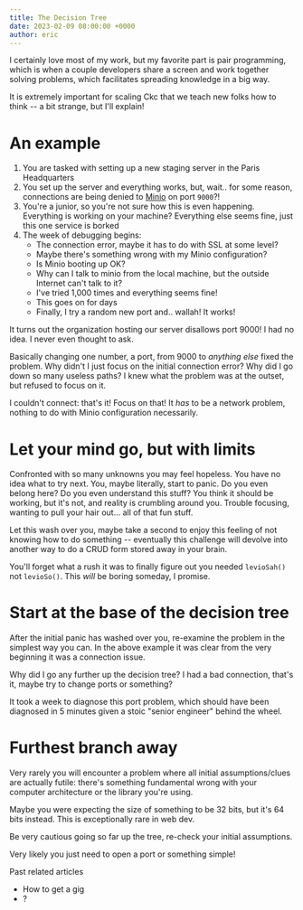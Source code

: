 ```yaml
---
title: The Decision Tree
date: 2023-02-09 08:00:00 +0000
author: eric
---
```


I certainly love most of my work, but my favorite part is pair programming, 
which is when a couple developers share a screen and work together solving 
problems, which facilitates spreading knowledge in a big way. 

It is extremely important for scaling Ckc that we teach new folks how to 
think -- a bit strange, but I'll explain!


<!--more-->



# An example

1. You are tasked with setting up a new staging server in the Paris Headquarters
1. You set up the server and everything works, but, wait.. for some reason, connections are being denied to [Minio](https://min.io/) on port `9000`?!
1. You're a junior, so you're not sure how this is even happening. Everything
    is working on your machine? Everything else seems fine, just this one service is borked
1. The week of debugging begins:
   * The connection error, maybe it has to do with SSL at some level?
   * Maybe there's something wrong with my Minio configuration?
   * Is Minio booting up OK?
   * Why can I talk to minio from the local machine, but the outside Internet can't talk to it?
   * I've tried 1,000 times and everything seems fine!
   * This goes on for days
   * Finally, I try a random new port and.. wallah! It works!


It turns out the organization hosting our server disallows port 9000! I had no
idea. I never even thought to ask.

Basically changing one number, a port, from 9000 to _anything else_ fixed the problem. Why
didn't I just focus on the initial connection error? Why did I go down so many useless
paths? I knew what the problem was at the outset, but refused to focus on it. 

I couldn't connect: that's it! Focus on that! It _has_ to be a network problem, nothing
to do with Minio configuration necessarily.


# Let your mind go, but with limits

Confronted with so many unknowns you may feel hopeless. You have no idea what 
to try next. You, maybe literally, start to panic. Do you even belong here? Do you
even understand this stuff? You think it should be working, but it's not, and 
reality is crumbling around you. Trouble focusing, wanting to pull your hair 
out... all of that fun stuff.

Let this wash over you, maybe take a second to enjoy this feeling of not knowing
how to do something -- eventually this challenge will devolve into another way to
do a CRUD form stored away in your brain.

You'll forget what a rush it was to finally figure out you needed `levioSah()` not
`levioSo()`. This _will_ be boring someday, I promise.


# Start at the base of the decision tree

After the initial panic has washed over you, re-examine the problem in the simplest
way you can. In the above example it was clear from the very beginning it was a 
connection issue.

Why did I go any further up the decision tree? I had a bad connection, that's it, 
maybe try to change ports or something?

It took a week to diagnose this port problem, which should have been diagnosed
in 5 minutes given a stoic "senior engineer" behind the wheel.


# Furthest branch away

Very rarely you will encounter a problem where all initial assumptions/clues are actually
futile: there's something fundamental wrong with your computer architecture
or the library you're using. 

Maybe you were expecting the size of something to be 32 bits, but
it's 64 bits instead. This is exceptionally rare in web dev.

Be very cautious going so far up the tree, re-check your initial assumptions.

Very likely you just need to open a port or something simple!









Past related articles
   - How to get a gig
   - ?
